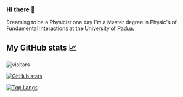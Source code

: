 ### Hi there 👋
Dreaming to be a Physicist one day
I'm a Master degree in Physic's of Fundamental Interactions at the University of Padua.

<!--
**ciarlans/ciarlans** is a ✨ _special_ ✨ repository because its `README.md` (this file) appears on your GitHub profile.

Here are some ideas to get you started:

- 🔭 I’m currently working on ...
- 🌱 I’m currently learning ...
- 👯 I’m looking to collaborate on ...
- 🤔 I’m looking for help with ...
- 💬 Ask me about ...
- 📫 How to reach me: ...
- 😄 Pronouns: ...
- ⚡ Fun fact: ...
-->


## My GitHub stats 📈 
![visitors](https://shields-io-visitor-counter.herokuapp.com/badge?page=auroraleso&label=Visitors&labelColor=000000&logo=GitHub&logoColor=FFFFFF&color=1D70B8&style=for-the-badge)

[![ GitHub stats](https://github-readme-stats.vercel.app/api?username=auroraleso&count_private=true&show_icons=true&theme=gotham)](https://github.com/anuraghazra/github-readme-stats)

[![Top Langs](https://github-readme-stats.vercel.app/api/top-langs/?username=auroraleso&theme=gotham)](https://github.com/anuraghazra/github-readme-stats)
